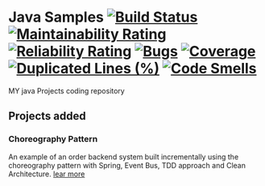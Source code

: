 # Java Samples  [![Build Status](https://travis-ci.com/fpineda3105/java-samples.svg?branch=main)](https://travis-ci.com/fpineda3105/java-samples) [![Maintainability Rating](https://sonarcloud.io/api/project_badges/measure?project=fpineda3105_java-samples&metric=sqale_rating)](https://sonarcloud.io/dashboard?id=fpineda3105_java-samples) [![Reliability Rating](https://sonarcloud.io/api/project_badges/measure?project=fpineda3105_java-samples&metric=reliability_rating)](https://sonarcloud.io/dashboard?id=fpineda3105_java-samples) [![Bugs](https://sonarcloud.io/api/project_badges/measure?project=fpineda3105_java-samples&metric=bugs)](https://sonarcloud.io/dashboard?id=fpineda3105_java-samples) [![Coverage](https://sonarcloud.io/api/project_badges/measure?project=fpineda3105_java-samples&metric=coverage)](https://sonarcloud.io/dashboard?id=fpineda3105_java-samples) [![Duplicated Lines (%)](https://sonarcloud.io/api/project_badges/measure?project=fpineda3105_java-samples&metric=duplicated_lines_density)](https://sonarcloud.io/dashboard?id=fpineda3105_java-samples) [![Code Smells](https://sonarcloud.io/api/project_badges/measure?project=fpineda3105_java-samples&metric=code_smells)](https://sonarcloud.io/dashboard?id=fpineda3105_java-samples)

MY java Projects coding repository

## Projects added

### Choreography Pattern
An example of an order backend system built incrementally using the choreography pattern with Spring, Event Bus, TDD approach and Clean Architecture.
[lear more](choreography-pattern/README.md)